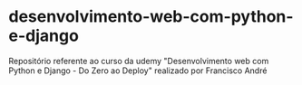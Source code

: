 # desenvolvimento-web-com-python-e-django
Repositório referente ao curso da udemy "Desenvolvimento web com Python e Django - Do Zero ao Deploy" realizado por Francisco André
